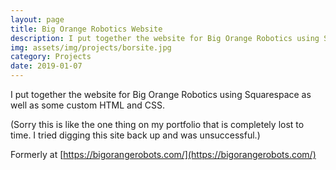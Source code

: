 ```yaml
---
layout: page
title: Big Orange Robotics Website
description: I put together the website for Big Orange Robotics using Squarespace as well as some custom HTML and CSS.
img: assets/img/projects/borsite.jpg
category: Projects
date: 2019-01-07
---
```


I put together the website for Big Orange Robotics using Squarespace as well as some custom HTML and CSS.

(Sorry this is like the one thing on my portfolio that is completely lost to time. I tried digging this site back up and was unsuccessful.)

Formerly at [https://bigorangerobots.com/](https://bigorangerobots.com/)
